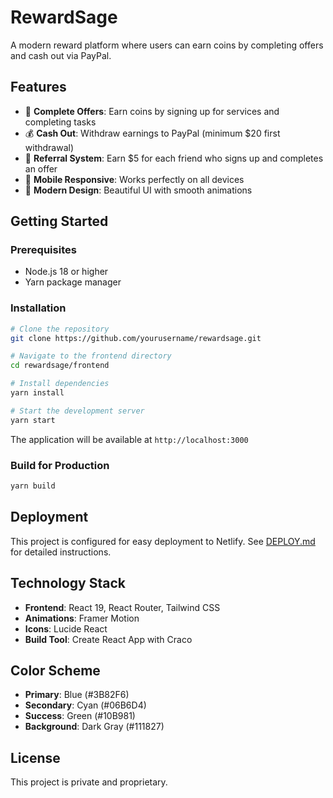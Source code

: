 # RewardSage

A modern reward platform where users can earn coins by completing offers and cash out via PayPal.

## Features

- 🎯 **Complete Offers**: Earn coins by signing up for services and completing tasks
- 💰 **Cash Out**: Withdraw earnings to PayPal (minimum $20 first withdrawal)
- 👥 **Referral System**: Earn $5 for each friend who signs up and completes an offer
- 📱 **Mobile Responsive**: Works perfectly on all devices
- 🎨 **Modern Design**: Beautiful UI with smooth animations

## Getting Started

### Prerequisites

- Node.js 18 or higher
- Yarn package manager

### Installation

```bash
# Clone the repository
git clone https://github.com/yourusername/rewardsage.git

# Navigate to the frontend directory
cd rewardsage/frontend

# Install dependencies
yarn install

# Start the development server
yarn start
```

The application will be available at `http://localhost:3000`

### Build for Production

```bash
yarn build
```

## Deployment

This project is configured for easy deployment to Netlify. See [DEPLOY.md](./DEPLOY.md) for detailed instructions.

## Technology Stack

- **Frontend**: React 19, React Router, Tailwind CSS
- **Animations**: Framer Motion
- **Icons**: Lucide React
- **Build Tool**: Create React App with Craco

## Color Scheme

- **Primary**: Blue (#3B82F6)
- **Secondary**: Cyan (#06B6D4)
- **Success**: Green (#10B981)
- **Background**: Dark Gray (#111827)

## License

This project is private and proprietary.
